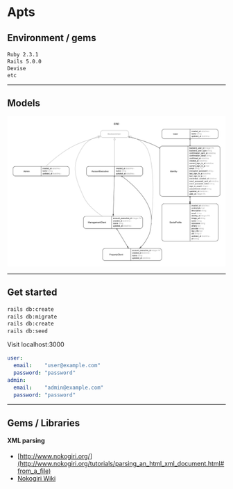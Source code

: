 # Apts

## Environment / gems

```
Ruby 2.3.1
Rails 5.0.0
Devise
etc
```

---

## Models

![](erd/erd.jpg)

---

## Get started

```bash
rails db:create
rails db:migrate
rails db:create
rails db:seed
```

Visit localhost:3000

```yml
user:
  email:    "user@example.com"
  password: "password"
admin:
  email:    "admin@example.com"
  password: "password"
```

---

## Gems / Libraries

#### XML parsing
- [http://www.nokogiri.org/](http://www.nokogiri.org/tutorials/parsing_an_html_xml_document.html#from_a_file)
- [Nokogiri Wiki](https://github.com/sparklemotion/nokogiri/wiki)
